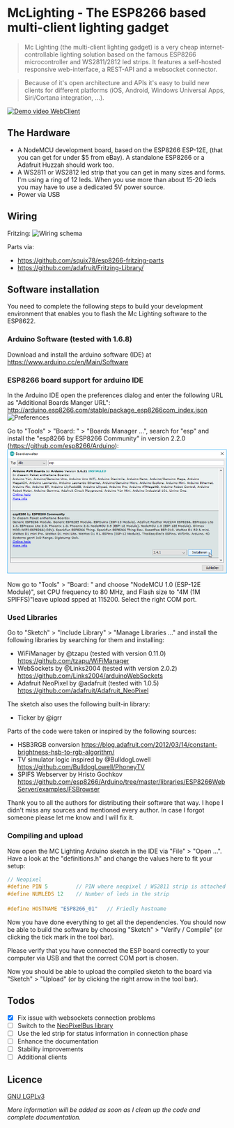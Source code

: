 # McLighting - The ESP8266 based multi-client lighting gadget

> Mc Lighting (the multi-client lighting gadget) is a very cheap internet-controllable lighting solution based on the famous ESP8266 microcontroller and WS2811/2812 led strips. It features a self-hosted responsive web-interface, a REST-API and a websocket connector.

> Because of it's open architecture and APIs it's easy to build new clients for different platforms (iOS, Android, Windows Universal Apps, Siri/Cortana integration, ...). 


[![Demo video WebClient](https://j.gifs.com/kRPrzN.gif)](https://youtu.be/rc6QVHKAXBs)

## The Hardware
- A NodeMCU development board, based on the ESP8266 ESP-12E, (that you can get for under $5 from eBay). A standalone ESP8266 or a Adafruit Huzzah should work too.
- A WS2811 or WS2812 led strip that you can get in many sizes and forms. I'm using a ring of 12 leds. When you use more than about 15-20 leds you may have to use a dedicated 5V power source.
- Power via USB

## Wiring

Fritzing: 
![Wiring schema](https://raw.githubusercontent.com/toblum/McLighting/master/documentation/pics/McLighting-NodeMCU_Board.png)

Parts via:
- https://github.com/squix78/esp8266-fritzing-parts
- https://github.com/adafruit/Fritzing-Library/

## Software installation
You need to complete the following steps to build your development environment that enables you to flash the Mc Lighting software to the ESP8622.

### Arduino Software (tested with 1.6.8)
Download and install the arduino software (IDE) at https://www.arduino.cc/en/Main/Software

### ESP8266 board support for arduino IDE
In the Arduino IDE open the preferences dialog and enter the following URL as "Additional Boards Manger URL":\
http://arduino.esp8266.com/stable/package_esp8266com_index.json
![Preferences](https://raw.githubusercontent.com/toblum/McLighting/master/documentation/pics/arduino_preferences.png)

Go to "Tools" > "Board: <some board>" > "Boards Manager ...", search for "esp" and install the "esp8266 by ESP8266 Community" in version 2.2.0 (https://github.com/esp8266/Arduino):
![Preferences](https://raw.githubusercontent.com/toblum/McLighting/master/documentation/pics/arduino_boards_manager.png)

Now go to "Tools" > "Board: <some board>" and choose "NodeMCU 1.0 (ESP-12E Module)", set CPU frequency to 80 MHz, and Flash size to "4M (1M SPIFFS)"leave upload spped at 115200. Select the right COM port.

### Used Libraries
Go to "Sketch" > "Include Library" > "Manage Libraries ..." and install the following libraries by searching for them and installing:
- WiFiManager by @tzapu (tested with version 0.11.0)
  https://github.com/tzapu/WiFiManager
- WebSockets by @Links2004 (tested with version 2.0.2)
  https://github.com/Links2004/arduinoWebSockets
- Adafruit NeoPixel by @adafruit (tested with 1.0.5)
  https://github.com/adafruit/Adafruit_NeoPixel
  
The sketch also uses the following built-in library:
- Ticker by @igrr

Parts of the code were taken or inspired by the following sources:
- HSB3RGB conversion
  https://blog.adafruit.com/2012/03/14/constant-brightness-hsb-to-rgb-algorithm/
- TV simulator logic inspired by @BulldogLowell
  https://github.com/BulldogLowell/PhoneyTV
- SPIFS Webserver by Hristo Gochkov
  https://github.com/esp8266/Arduino/tree/master/libraries/ESP8266WebServer/examples/FSBrowser

Thank you to all the authors for distributing their software that way.
I hope I didn't miss any sources and mentioned every author. In case I forgot someone please let me know and I will fix it.

### Compiling and upload
Now open the MC Lighting Arduino sketch in the IDE via "File" > "Open ...". Have a look at the "definitions.h" and change the values here to fit your setup:
```c
// Neopixel
#define PIN 5         // PIN where neopixel / WS2811 strip is attached
#define NUMLEDS 12    // Number of leds in the strip

#define HOSTNAME "ESP8266_01"   // Friedly hostname
```

Now you have done everything to get all the dependencies. You should now be able to build the software by choosing "Sketch" > "Verify / Compile" (or clicking the tick mark in the tool bar).

Please verify that you have connected the ESP board correctly to your computer via USB and that the correct COM port is chosen.

Now you should be able to upload the compiled sketch to the board via "Sketch" > "Upload" (or by clicking the right arrow in the tool bar).

## Todos
- [x] Fix issue with websockets connection problems
- [ ] Switch to the [NeoPixelBus library](https://github.com/Makuna/NeoPixelBus/wiki)
- [ ] Use the led strip for status information in connection phase
- [ ] Enhance the documentation
- [ ] Stability improvements
- [ ] Additional clients

## Licence
[GNU LGPLv3](http://www.gnu.org/licenses/lgpl-3.0.txt)




*More information will be added as soon as I clean up the code and complete documentation.*
